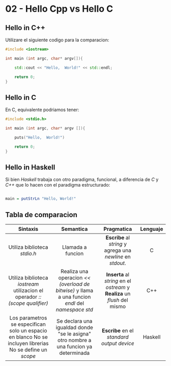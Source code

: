# 02 - Hello Cpp vs Hello C

## Hello in C++

Utilizare el siguiente codigo para la comparacion:

```c++
#include <iostream>

int main (int argc, char* argv[]){

    std::cout << "Hello,  World!" << std::endl;

    return 0;
}
```

## Hello in C

En C, equivalente podriamos tener:

```c
#include <stdio.h>

int main (int argc, char* argv []){

    puts("Hello,  World!")

    return 0;
}
```

## Hello in Haskell

Si bien *Haskell* trabaja con otro paradigma, funcional, a diferencia de *C* y *C++* que lo hacen con el paradigma estructurado:

```haskell

main = putStrLn "Hello, World!"

```

## Tabla de comparacion

|                                                  Sintaxis                                                 	|                                        Semantica                                        	|                                  Pragmatica                                  	| Lenguaje 	|
|:---------------------------------------------------------------------------------------------------------:	|:---------------------------------------------------------------------------------------:	|:----------------------------------------------------------------------------:	|:--------:	|
|                                        Utiliza biblioteca *stdio.h*                                       	|                                    Llamada a funcion                                    	|         **Escribe** al *string* y agrega una  *newline* en *stdout*.         	|     C    	|
|                 Utiliza biblioteca *iostream* utilizacion el operador *:: (scope qualifier)*               	|      Realiza una operacion *<< (overload de bitwise)*  y llama a una funcion *endl* del *namespace std*     	|  **Inserta** al *string* en el *ostream* y **Realiza** un *flush* del mismo  	|    C++   	|
|  Los parametros se especifican solo un espacio en blanco No se incluyen librerias No se define un *scope* 	|   Se declara una igualdad donde "se le asigna" otro nombre a una funcion ya determinada 	|                   **Escribe** en el *standard output device*                 	|  Haskell 	|
